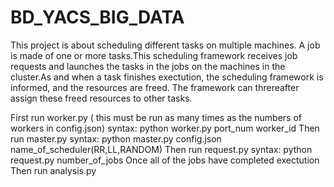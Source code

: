 # BD_YACS_BIG_DATA
This project is about scheduling different tasks on multiple machines. A job is made of one or more tasks.This scheduling framework receives job requests and launches the tasks in the jobs on the machines in the cluster.As and when a task finishes exectution, the scheduling framework is informed, and the resources are freed. The framework can threreafter assign these freed resources to other tasks.

First run worker.py ( this must be run as many times as the numbers of workers in config.json)
syntax: python worker.py port_num worker_id
Then run master.py
syntax: python master.py config.json name_of_scheduler(RR,LL,RANDOM)
Then run request.py
syntax: python request.py number_of_jobs
Once all of the jobs have completed exectution
Then run analysis.py

